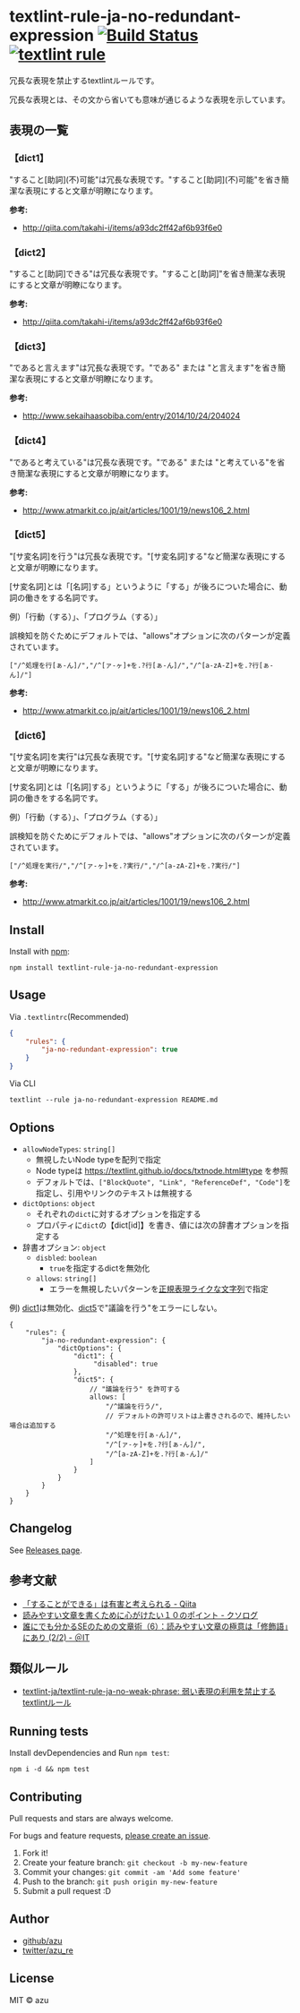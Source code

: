 # textlint-rule-ja-no-redundant-expression [![Build Status](https://travis-ci.org/textlint-ja/textlint-rule-ja-no-redundant-expression.svg?branch=master)](https://travis-ci.org/textlint-ja/textlint-rule-ja-no-redundant-expression) [![textlint rule](https://img.shields.io/badge/textlint-fixable-green.svg?style=social)](https://textlint.github.io/)

冗長な表現を禁止するtextlintルールです。

冗長な表現とは、その文から省いても意味が通じるような表現を示しています。

## 表現の一覧

### 【dict1】

"すること\[助詞](不)可能"は冗長な表現です。"すること\[助詞](不)可能"を省き簡潔な表現にすると文章が明瞭になります。

**参考:**

- <http://qiita.com/takahi-i/items/a93dc2ff42af6b93f6e0>

### 【dict2】

"すること\[助詞]できる"は冗長な表現です。"すること\[助詞]"を省き簡潔な表現にすると文章が明瞭になります。

**参考:**

- <http://qiita.com/takahi-i/items/a93dc2ff42af6b93f6e0>

### 【dict3】

"であると言えます"は冗長な表現です。"である" または "と言えます"を省き簡潔な表現にすると文章が明瞭になります。

**参考:**

- <http://www.sekaihaasobiba.com/entry/2014/10/24/204024>

### 【dict4】

"であると考えている"は冗長な表現です。"である" または "と考えている"を省き簡潔な表現にすると文章が明瞭になります。

**参考:**

- <http://www.atmarkit.co.jp/ait/articles/1001/19/news106_2.html>

### 【dict5】

"\[サ変名詞]を行う"は冗長な表現です。"\[サ変名詞]する"など簡潔な表現にすると文章が明瞭になります。

[サ変名詞]とは「[名詞]する」というように「する」が後ろについた場合に、動詞の働きをする名詞です。

例）「行動（する）」、「プログラム（する）」

誤検知を防ぐためにデフォルトでは、"allows"オプションに次のパターンが定義されています。

    ["/^処理を行[ぁ-ん]/","/^[ァ-ヶ]+を.?行[ぁ-ん]/","/^[a-zA-Z]+を.?行[ぁ-ん]/"]

**参考:**

- <http://www.atmarkit.co.jp/ait/articles/1001/19/news106_2.html>

### 【dict6】

"\[サ変名詞]を実行"は冗長な表現です。"\[サ変名詞]する"など簡潔な表現にすると文章が明瞭になります。

[サ変名詞]とは「[名詞]する」というように「する」が後ろについた場合に、動詞の働きをする名詞です。

例）「行動（する）」、「プログラム（する）」

誤検知を防ぐためにデフォルトでは、"allows"オプションに次のパターンが定義されています。

    ["/^処理を実行/","/^[ァ-ヶ]+を.?実行/","/^[a-zA-Z]+を.?実行/"]

**参考:**

- <http://www.atmarkit.co.jp/ait/articles/1001/19/news106_2.html>

## Install

Install with [npm](https://www.npmjs.com/):

    npm install textlint-rule-ja-no-redundant-expression

## Usage

Via `.textlintrc`(Recommended)

```json
{
    "rules": {
        "ja-no-redundant-expression": true
    }
}
```

Via CLI

    textlint --rule ja-no-redundant-expression README.md

## Options

- `allowNodeTypes`: `string[]`
  - 無視したいNode typeを配列で指定
  - Node typeは <https://textlint.github.io/docs/txtnode.html#type> を参照
  - デフォルトでは、`["BlockQuote", "Link", "ReferenceDef", "Code"]`を指定し、引用やリンクのテキストは無視する
- `dictOptions`: `object`
  - それぞれの`dict`に対するオプションを指定する
  - プロパティに`dict`の【dict[id]】を書き、値には次の辞書オプションを指定する
- 辞書オプション: `object`
  - `disbled`: `boolean`
    - `true`を指定するdictを無効化
  - `allows`: `string[]`
    - エラーを無視したいパターンを[正規表現ライクな文字列](https://github.com/textlint/regexp-string-matcher)で指定

例) [dict1](#dict1)は無効化、[dict5](#dict5)で"議論を行う"をエラーにしない。

```json5
{
    "rules": {
        "ja-no-redundant-expression": {
            "dictOptions": {
                "dict1": {
                     "disabled": true
                },
                "dict5": {
                    // "議論を行う" を許可する
                    allows: [
                        "/^議論を行う/",
                        // デフォルトの許可リストは上書きされるので、維持したい場合は追加する
                        "/^処理を行[ぁ-ん]/",
                        "/^[ァ-ヶ]+を.?行[ぁ-ん]/",
                        "/^[a-zA-Z]+を.?行[ぁ-ん]/"
                    ]
                }
            }
        }
    }
}
```

## Changelog

See [Releases page](https://github.com/textlint-ja/textlint-rule-ja-no-redundant-expression/releases).

## 参考文献

- [「することができる」は有害と考えられる - Qiita](http://qiita.com/takahi-i/items/a93dc2ff42af6b93f6e0#comment-850ec4d194748453a39a)
- [読みやすい文章を書くために心がけたい１０のポイント - クソログ](http://www.sekaihaasobiba.com/entry/2014/10/24/204024)
- [誰にでも分かるSEのための文章術（6）：読みやすい文章の極意は「修飾語」にあり (2/2) - ＠IT](http://www.atmarkit.co.jp/ait/articles/1001/19/news106_2.html)

## 類似ルール

- [textlint-ja/textlint-rule-ja-no-weak-phrase: 弱い表現の利用を禁止するtextlintルール](https://github.com/textlint-ja/textlint-rule-ja-no-weak-phrase "textlint-ja/textlint-rule-ja-no-weak-phrase: 弱い表現の利用を禁止するtextlintルール")

## Running tests

Install devDependencies and Run `npm test`:

    npm i -d && npm test

## Contributing

Pull requests and stars are always welcome.

For bugs and feature requests, [please create an issue](https://github.com/textlint-ja/textlint-rule-ja-no-redundant-expression/issues).

1. Fork it!
2. Create your feature branch: `git checkout -b my-new-feature`
3. Commit your changes: `git commit -am 'Add some feature'`
4. Push to the branch: `git push origin my-new-feature`
5. Submit a pull request :D

## Author

- [github/azu](https://github.com/azu)
- [twitter/azu_re](https://twitter.com/azu_re)

## License

MIT © azu
